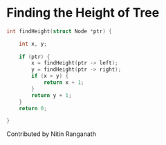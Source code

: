 # Finding the Height of Tree

```c
int findHeight(struct Node *ptr) {

    int x, y;
    
    if (ptr) {
        x = findHeight(ptr -> left);
        y = findHeight(ptr -> right);
        if (x > y) {
            return x + 1;
        }
        return y + 1;
    }
    return 0;

}
```

Contributed by Nitin Ranganath

